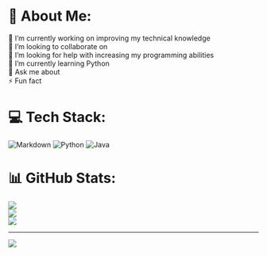 # 💫 About Me:
🔭 I’m currently working on improving my technical knowledge<br>👯 I’m looking to collaborate on<br>🤝 I’m looking for help with increasing my programming abilities<br>🌱 I’m currently learning Python<br>💬 Ask me about<br>⚡ Fun fact


# 💻 Tech Stack:
![Markdown](https://img.shields.io/badge/markdown-%23000000.svg?style=for-the-badge&logo=markdown&logoColor=white) ![Python](https://img.shields.io/badge/python-3670A0?style=for-the-badge&logo=python&logoColor=ffdd54) ![Java](https://img.shields.io/badge/java-%23ED8B00.svg?style=for-the-badge&logo=openjdk&logoColor=white)
# 📊 GitHub Stats:
![](https://github-readme-stats.vercel.app/api?username=matt2168&theme=dark&hide_border=false&include_all_commits=false&count_private=false)<br/>
![](https://github-readme-streak-stats.herokuapp.com/?user=matt2168&theme=dark&hide_border=false)<br/>
![](https://github-readme-stats.vercel.app/api/top-langs/?username=matt2168&theme=dark&hide_border=false&include_all_commits=false&count_private=false&layout=compact)

---
[![](https://visitcount.itsvg.in/api?id=matt2168&icon=0&color=0)](https://visitcount.itsvg.in)

<!-- Proudly created with GPRM ( https://gprm.itsvg.in ) -->
